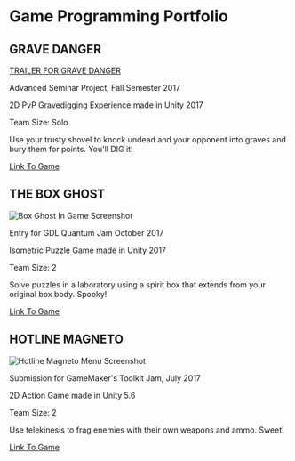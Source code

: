 # Game Programming Portfolio



## GRAVE DANGER

[TRAILER FOR GRAVE DANGER](https://youtu.be/Zew4V7JlSCs)
  
  
Advanced Seminar Project, Fall Semester 2017

2D PvP Gravedigging Experience made in Unity 2017

Team Size: Solo

Use your trusty shovel to knock undead and your opponent into graves and bury them for points. You'll DIG it! 

[Link To Game](https://github.com/rosserMartinez/Grave-Danger)


## THE BOX GHOST

![Box Ghost In Game Screenshot](https://i.imgur.com/pZa0GEx.jpg)

Entry for GDL Quantum Jam October 2017

Isometric Puzzle Game made in Unity 2017

Team Size: 2

Solve puzzles in a laboratory using a spirit box that extends from your original box body. Spooky!

[Link To Game](https://github.com/rosserMartinez/The-Box-Ghost)

## HOTLINE MAGNETO

![Hotline Magneto Menu Screenshot](https://img.itch.zone/aW1hZ2UvMTU5MTUzLzczMDA5NC5wbmc=/original/zKAPAA.png)

Submission for GameMaker's Toolkit Jam, July 2017

2D Action Game made in Unity 5.6

Team Size: 2

Use telekinesis to frag enemies with their own weapons and ammo. Sweet!

[Link To Game](https://tmcgillicuddy.itch.io/hotline-magneto)
